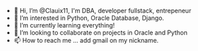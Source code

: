 - 👋 Hi, I’m @Clauix11, I'm DBA, developer fullstack, entrepeneur
- 👀 I’m interested in Python, Oracle Database, Django.
- 🌱 I’m currently learning everything!
- 💞️ I’m looking to collaborate on projects in Oracle and Python
- 📫 How to reach me ... add gmail on my nickname.

<!---
Clauix11/Clauix11 is a ✨ special ✨ repository because its `README.md` (this file) appears on your GitHub profile.
You can click the Preview link to take a look at your changes.
--->
